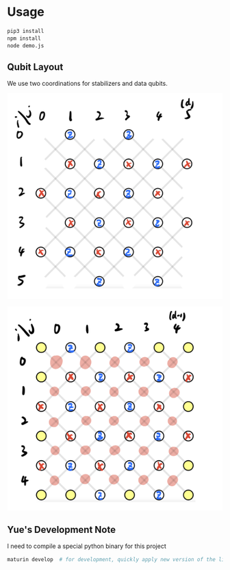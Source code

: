 # Usage

```sh
pip3 install 
npm install
node demo.js
```

## Qubit Layout

We use two coordinations for stabilizers and data qubits.

![](./stabilizer-positions.jpeg)

![](./data-qubits-positions.jpeg)

## Yue's Development Note

I need to compile a special python binary for this project

```sh
maturin develop  # for development, quickly apply new version of the library
```
